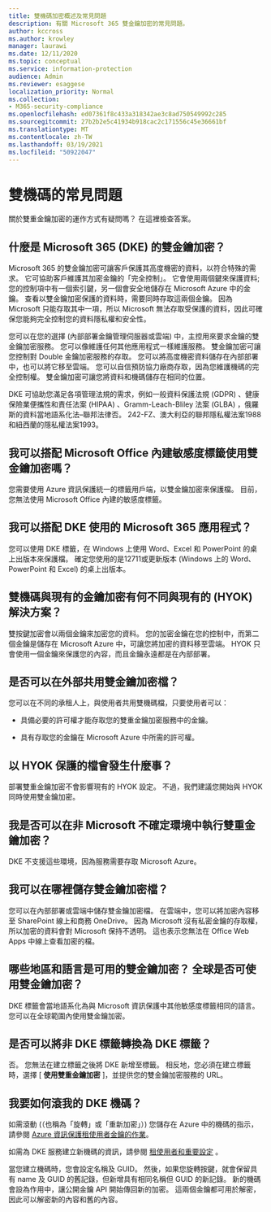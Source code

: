 ```yaml
---
title: 雙機碼加密概述及常見問題
description: 有關 Microsoft 365 雙金鑰加密的常見問題。
author: kccross
ms.author: krowley
manager: laurawi
ms.date: 12/11/2020
ms.topic: conceptual
ms.service: information-protection
audience: Admin
ms.reviewer: esaggese
localization_priority: Normal
ms.collection:
- M365-security-compliance
ms.openlocfilehash: ed07361f8c433a318342ae3c8ad750549992c285
ms.sourcegitcommit: 27b2b2e5c41934b918cac2c171556c45e36661bf
ms.translationtype: MT
ms.contentlocale: zh-TW
ms.lasthandoff: 03/19/2021
ms.locfileid: "50922047"
---
```

# <a name="double-key-encryption-frequently-asked-questions"></a>雙機碼的常見問題

關於雙重金鑰加密的運作方式有疑問嗎？ 在這裡檢查答案。

## <a name="what-is-double-key-encryption-for-microsoft-365-dke"></a>什麼是 Microsoft 365 (DKE) 的雙金鑰加密？

Microsoft 365 的雙金鑰加密可讓客戶保護其高度機密的資料，以符合特殊的需求。 它可協助客戶維護其加密金鑰的「完全控制」。 它會使用兩個鍵來保護資料;您的控制項中有一個索引鍵，另一個會安全地儲存在 Microsoft Azure 中的金鑰。 查看以雙金鑰加密保護的資料時，需要同時存取這兩個金鑰。 因為 Microsoft 只能存取其中一項，所以 Microsoft 無法存取受保護的資料，因此可確保您能夠完全控制您的資料隱私權和安全性。  

您可以在您的選擇 (內部部署金鑰管理伺服器或雲端) 中，主控用來要求金鑰的雙金鑰加密服務。 您可以像維護任何其他應用程式一樣維護服務。 雙金鑰加密可讓您控制對 Double 金鑰加密服務的存取。 您可以將高度機密資料儲存在內部部署中，也可以將它移至雲端。 您可以自信預防協力廠商存取，因為您維護機碼的完全控制權。 雙金鑰加密可讓您將資料和機碼儲存在相同的位置。

DKE 可協助您滿足各項管理法規的需求，例如一般資料保護法規 (GDPR) 、健康保險業便攜性和責任法案 (HIPAA) 、Gramm-Leach-Bliley 法案 (GLBA) ，俄羅斯的資料當地語系化法–聯邦法律否。 242-FZ、澳大利亞的聯邦隱私權法案1988和紐西蘭的隱私權法案1993。

## <a name="can-i-use-double-key-encryption-with-microsoft-office-built-in-sensitivity-labeling"></a>我可以搭配 Microsoft Office 內建敏感度標籤使用雙金鑰加密嗎？

您需要使用 Azure 資訊保護統一的標籤用戶端，以雙金鑰加密來保護檔。 目前，您無法使用 Microsoft Office 內建的敏感度標籤。

## <a name="what-microsoft-365-apps-can-i-use-with-dke"></a>我可以搭配 DKE 使用的 Microsoft 365 應用程式？

您可以使用 DKE 標籤，在 Windows 上使用 Word、Excel 和 PowerPoint 的桌上出版本來保護檔。 確定您使用的是12711或更新版本 (Windows 上的 Word、PowerPoint 和 Excel) 的桌上出版本。

## <a name="how-is-double-key-encryption-different-from-the-existing-hold-your-own-key-hyok-solution"></a>雙機碼與現有的金鑰加密有何不同與現有的 (HYOK) 解決方案？

雙按鍵加密會以兩個金鑰來加密您的資料。 您的加密金鑰在您的控制中，而第二個金鑰是儲存在 Microsoft Azure 中，可讓您將加密的資料移至雲端。 HYOK 只會使用一個金鑰來保護您的內容，而且金鑰永遠都是在內部部署。  

## <a name="can-double-key-encrypted-documents-be-shared-externally"></a>是否可以在外部共用雙金鑰加密檔？

您可以在不同的承租人上，與使用者共用雙機碼檔，只要使用者可以：

- 具備必要的許可權才能存取您的雙重金鑰加密服務中的金鑰。

- 具有存取您的金鑰在 Microsoft Azure 中所需的許可權。

## <a name="what-happens-to-documents-that-are-protected-with-hyok"></a>以 HYOK 保護的檔會發生什麼事？

部署雙重金鑰加密不會影響現有的 HYOK 設定。 不過，我們建議您開始與 HYOK 同時使用雙金鑰加密。

## <a name="can-i-run-double-key-encryption-in-my-non-microsoft-air-gapped-environment"></a>我是否可以在非 Microsoft 不確定環境中執行雙重金鑰加密？

DKE 不支援這些環境，因為服務需要存取 Microsoft Azure。

## <a name="where-can-i-store-double-key-encrypted-documents"></a>我可以在哪裡儲存雙金鑰加密檔？

您可以在內部部署或雲端中儲存雙金鑰加密檔。 在雲端中，您可以將加密內容移至 SharePoint 線上和商務 OneDrive。 因為 Microsoft 沒有私密金鑰的存取權，所以加密的資料會對 Microsoft 保持不透明。 這也表示您無法在 Office Web Apps 中線上查看加密的檔。

## <a name="what-regions-and-languages-is-double-key-encryption-available-in-is-double-key-encryption-available-worldwide"></a>哪些地區和語言是可用的雙金鑰加密？ 全球是否可使用雙金鑰加密？

DKE 標籤會當地語系化為與 Microsoft 資訊保護中其他敏感度標籤相同的語言。 您可以在全球範圍內使用雙金鑰加密。

## <a name="can-i-convert-a-non-dke-label-to-a-dke-label"></a>是否可以將非 DKE 標籤轉換為 DKE 標籤？

否。 您無法在建立標籤之後將 DKE 新增至標籤。 相反地，您必須在建立標籤時，選擇 [ **使用雙重金鑰加密** ]，並提供您的雙金鑰加密服務的 URL。

## <a name="how-do-i-roll-my-dke-keys"></a>我要如何滾我的 DKE 機碼？

如需滾動 (（也稱為「旋轉」或「重新加密」）) 您儲存在 Azure 中的機碼的指示，請參閱 [Azure 資訊保護租使用者金鑰的作業](/azure/information-protection/operations-customer-managed-tenant-key)。

如需為 DKE 服務建立新機碼的資訊，請參閱 [租使用者和重要設定](double-key-encryption.md#tenant-and-key-settings) 。

當您建立機碼時，您會設定名稱及 GUID。 然後，如果您旋轉按鍵，就會保留具有 name 及 GUID 的舊記錄，但新增具有相同名稱但 GUID 的新記錄。 新的機碼會設為作用中，讓公開金鑰 API 開始傳回新的加密。 這兩個金鑰都可用於解密，因此可以解密新的內容和舊的內容。